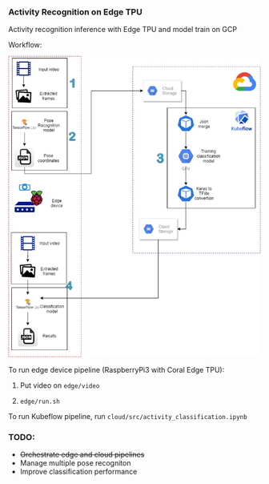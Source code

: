 ### Activity Recognition on Edge TPU 

Activity recognition inference with Edge TPU and model train on GCP

Workflow:

![image](https://github.com/riolaf05/ai_obj_detection_cd/blob/develop/real_time_posenet_edge_tpu/edge_cloud_integration/activity_recognition_edge_cloud.jpg)

To run edge device pipeline (RaspberryPi3 with Coral Edge TPU):

1. Put video on `edge/video`

2. `edge/run.sh`

To run Kubeflow pipeline, run `cloud/src/activity_classification.ipynb`


### TODO: 
* ~~Orchestrate edge and cloud pipelines~~
* Manage multiple pose recogniton
* Improve classification performance
